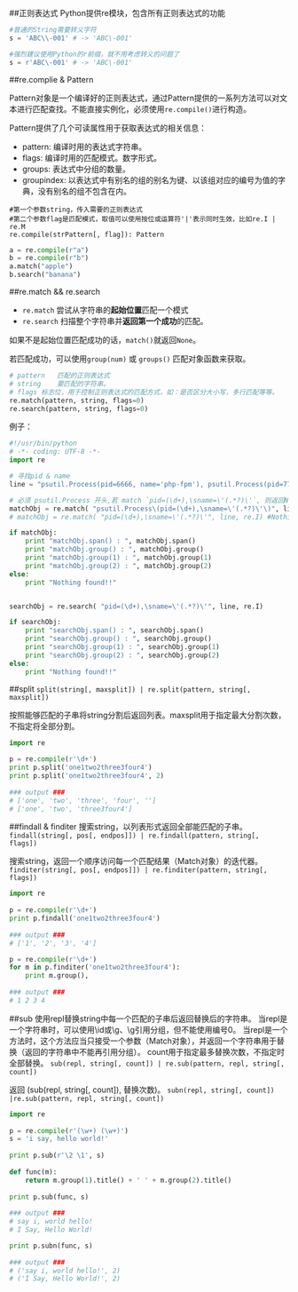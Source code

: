 ##正则表达式
Python提供re模块，包含所有正则表达式的功能


```python
#普通的String需要转义字符
s = 'ABC\\-001' # -> 'ABC\-001'

#强烈建议使用Python的r前缀，就不用考虑转义的问题了
s = r'ABC\-001' # -> 'ABC\-001'
```


##re.complie & Pattern

Pattern对象是一个编译好的正则表达式，通过Pattern提供的一系列方法可以对文本进行匹配查找。不能直接实例化，必须使用`re.compile()`进行构造。  

Pattern提供了几个可读属性用于获取表达式的相关信息：  

* pattern: 编译时用的表达式字符串。
* flags: 编译时用的匹配模式。数字形式。
* groups: 表达式中分组的数量。
* groupindex: 以表达式中有别名的组的别名为键、以该组对应的编号为值的字典，没有别名的组不包含在内。

```
#第一个参数string，传入需要的正则表达式
#第二个参数flag是匹配模式，取值可以使用按位或运算符'|'表示同时生效，比如re.I | re.M
re.compile(strPattern[, flag]): Pattern
```

```python
a = re.compile(r"a")
b = re.compile(r"b")
a.match("apple")
b.search("banana")
```

##re.match && re.search

* `re.match` 尝试从字符串的**起始位置**匹配一个模式
* `re.search` 扫描整个字符串并**返回第一个成功**的匹配。

如果不是起始位置匹配成功的话，`match()`就返回`None`。

若匹配成功，可以使用`group(num)` 或 `groups()` 匹配对象函数来获取。

```python
# pattern	匹配的正则表达式
# string	要匹配的字符串。
# flags	标志位，用于控制正则表达式的匹配方式，如：是否区分大小写，多行匹配等等。
re.match(pattern, string, flags=0)
re.search(pattern, string, flags=0)
```

例子：

```python
#!/usr/bin/python
# -*- coding: UTF-8 -*-
import re

# 寻找pid & name
line = "psutil.Process(pid=6666, name='php-fpm'), psutil.Process(pid=7777, name='nginx')";

# 必须 psutil.Process 开头,若 match `pid=(\d+),\sname=\'(.*?)\'`, 则返回None
matchObj = re.match( "psutil.Process\(pid=(\d+),\sname=\'(.*?)\'\)", line, re.I)
# matchObj = re.match( "pid=(\d+),\sname=\'(.*?)\'", line, re.I) #Nothing found!

if matchObj:
    print "matchObj.span() : ", matchObj.span()
    print "matchObj.group() : ", matchObj.group()
    print "matchObj.group(1) : ", matchObj.group(1)
    print "matchObj.group(2) : ", matchObj.group(2)
else:
    print "Nothing found!!"


searchObj = re.search( "pid=(\d+),\sname=\'(.*?)\'", line, re.I)

if searchObj:
    print "searchObj.span() : ", searchObj.span()
    print "searchObj.group() : ", searchObj.group()
    print "searchObj.group(1) : ", searchObj.group(1)
    print "searchObj.group(2) : ", searchObj.group(2)
else:
    print "Nothing found!!"
```

##split
`split(string[, maxsplit]) | re.split(pattern, string[, maxsplit])`

按照能够匹配的子串将string分割后返回列表。maxsplit用于指定最大分割次数，不指定将全部分割。 

```python
import re
 
p = re.compile(r'\d+')
print p.split('one1two2three3four4')
print p.split('one1two2three3four4', 2)
 
### output ###
# ['one', 'two', 'three', 'four', '']
# ['one', 'two', 'three3four4']
```


##findall & finditer
搜索string，以列表形式返回全部能匹配的子串。 
`findall(string[, pos[, endpos]]) | re.findall(pattern, string[, flags])`

搜索string，返回一个顺序访问每一个匹配结果（Match对象）的迭代器。
`finditer(string[, pos[, endpos]]) | re.finditer(pattern, string[, flags])`

```python
import re
 
p = re.compile(r'\d+')
print p.findall('one1two2three3four4')
 
### output ###
# ['1', '2', '3', '4']

p = re.compile(r'\d+')
for m in p.finditer('one1two2three3four4'):
    print m.group(),
 
### output ###
# 1 2 3 4
```




##sub
使用repl替换string中每一个匹配的子串后返回替换后的字符串。 
当repl是一个字符串时，可以使用\id或\g<id>、\g<name>引用分组，但不能使用编号0。 
当repl是一个方法时，这个方法应当只接受一个参数（Match对象），并返回一个字符串用于替换（返回的字符串中不能再引用分组）。 
count用于指定最多替换次数，不指定时全部替换。 
`sub(repl, string[, count]) | re.sub(pattern, repl, string[, count])`



返回 (sub(repl, string[, count]), 替换次数)。 
`subn(repl, string[, count]) |re.sub(pattern, repl, string[, count])`


```python
import re
 
p = re.compile(r'(\w+) (\w+)')
s = 'i say, hello world!'
 
print p.sub(r'\2 \1', s)
 
def func(m):
    return m.group(1).title() + ' ' + m.group(2).title()
 
print p.sub(func, s)
 
### output ###
# say i, world hello!
# I Say, Hello World!

print p.subn(func, s)
 
### output ###
# ('say i, world hello!', 2)
# ('I Say, Hello World!', 2)
```
